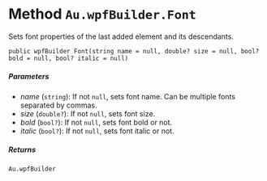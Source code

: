 # Method `Au.wpfBuilder.Font`

Sets font properties of the last added element and its descendants.

```
public wpfBuilder Font(string name = null, double? size = null, bool? bold = null, bool? italic = null)
```

##### Parameters

- *name*  (`string`):
    If not `null`, sets font name. Can be multiple fonts separated by commas.
- *size*  (`double?`):
    If not `null`, sets font size.
- *bold*  (`bool?`):
    If not `null`, sets font bold or not.
- *italic*  (`bool?`):
    If not `null`, sets font italic or not.

##### Returns

`Au.wpfBuilder`